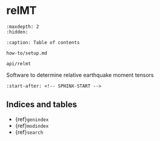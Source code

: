# relMT

```{toctree}
:maxdepth: 2
:hidden:

:caption: Table of contents

how-to/setup.md

api/relmt
```

Software to determine relative earthquake moment tensors

``` {include} ../README.md
:start-after: <!-- SPHINX-START -->
```

## Indices and tables

- {ref}`genindex`
- {ref}`modindex`
- {ref}`search`
